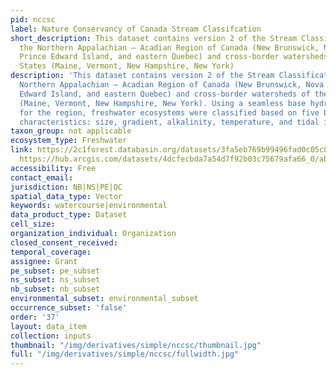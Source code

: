 ```yaml
---
pid: nccsc
label: Nature Conservancy of Canada Stream Classifcation
short_description: This dataset contains version 2 of the Stream Classification for
  the Northern Appalachian – Acadian Region of Canada (New Brunswick, Nova Scotia,
  Prince Edward Island, and eastern Quebec) and cross-border watersheds of the United
  States (Maine, Vermont, New Hampshire, New York)
description: 'This dataset contains version 2 of the Stream Classification for the
  Northern Appalachian – Acadian Region of Canada (New Brunswick, Nova Scotia, Prince
  Edward Island, and eastern Quebec) and cross-border watersheds of the United States
  (Maine, Vermont, New Hampshire, New York). Using a seamless base hydrography layer
  for the region, freshwater ecosystems were classified based on five biophysical
  characteristics: size, gradient, alkalinity, temperature, and tidal influence.'
taxon_group: not applicable
ecosystem_type: Freshwater
link: https://2c1forest.databasin.org/datasets/3fa5eb769b99496fad0c05c838c8823d/;
  https://hub.arcgis.com/datasets/4dcfecbda7a54d7f92b03c75679afa66_0/about
accessibility: Free
contact_email: 
jurisdiction: NB|NS|PE|QC
spatial_data_type: Vector
keywords: watercourse|environmental
data_product_type: Dataset
cell_size: 
organization_individual: Organization
closed_consent_received: 
temporal_coverage: 
assignee: Grant
pe_subset: pe_subset
ns_subset: ns_subset
nb_subset: nb_subset
environmental_subset: environmental_subset
occurrence_subset: 'false'
order: '37'
layout: data_item
collection: inputs
thumbnail: "/img/derivatives/simple/nccsc/thumbnail.jpg"
full: "/img/derivatives/simple/nccsc/fullwidth.jpg"
---
```

